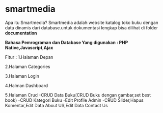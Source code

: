 # smartmedia
Apa itu Smartmedia? Smartmedia adalah website katalog toko buku dengan data dinamis dari database.untuk dokumentasi lengkap bisa dilihat di folder **documentation**

**Bahasa Pemrograman dan Database Yang digunakan : PHP Native,Javascript,Ajax**

Fitur :
1.Halaman Depan

2.Halaman Categories

3.Halaman Login

4.Halman Dashboard

5.Halaman Crud
  -CRUD Data Buku(CRUD Buku dengan gambar,set best book)
  -CRUD Kategori Buku
  -Edit Profile Admin
  -CRUD Slider,Hapus Komentar,Edit Data About US,Edit Data Contact Us
